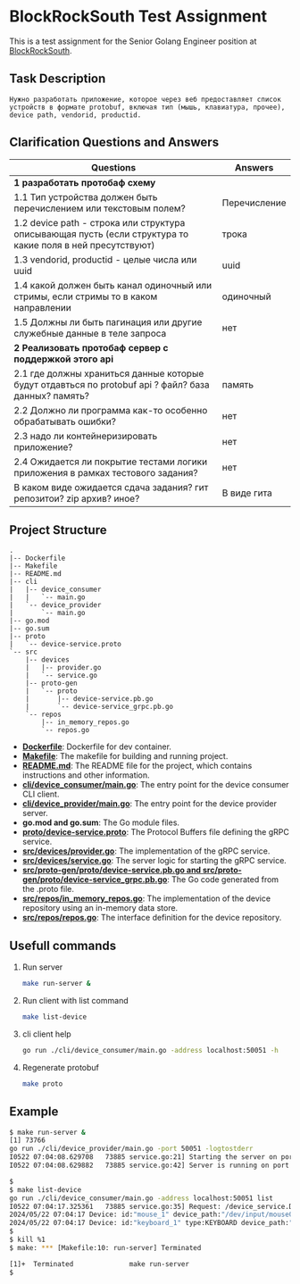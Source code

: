 # BlockRockSouth Test Assignment
This is a test assignment for the Senior Golang Engineer position at [BlockRockSouth](https://blackrocksouth.com/).

## Task Description

```еуче
Нужно разработать приложение, которое через веб предоставляет список устройств в формате protobuf, включая тип (мышь, клавиатура, прочее), device path, vendorid, productid.
```

## Clarification Questions and Answers
|Questions | Answers |
|----------|---------|
| __1 разработать протобаф схему__ |  |
|1.1 Тип устройства должен быть перечислением или текстовым полем? | Перечисление |
|1.2 device path - строка или структура описывающая пусть (если структура то какие поля в ней пресутствуют) | трока |
|1.3 vendorid, productid - целые числа или uuid | uuid |
|1.4 какой должен быть канал одиночный или стримы, если стримы то в каком направлении | одиночный |
|1.5 Должны ли быть пагинация или другие служебные данные в теле запроса | нет |
| __2 Реализовать протобаф сервер с поддержкой этого api__ | |
|2.1 где должны храниться данные которые будут отдавться по protobuf api ?  файл? база данных? память? | память |
|2.2 Должно ли программа как-то особенно обрабатывать ошибки? | нет |
|2.3 надо ли контейнеризировать приложение? | нет |
|2.4 Ожидается ли покрытие тестами логики приложения в рамках тестового задания? | нет |
| В каком виде ожидается сдача задания? гит репозитои? zip архив? иное?| В виде гита |

## Project Structure

```
.
|-- Dockerfile
|-- Makefile
|-- README.md
|-- cli
|   |-- device_consumer
|   |   `-- main.go
|   `-- device_provider
|       `-- main.go
|-- go.mod
|-- go.sum
|-- proto
|   `-- device-service.proto
`-- src
    |-- devices
    |   |-- provider.go
    |   `-- service.go
    |-- proto-gen
    |   `-- proto
    |       |-- device-service.pb.go
    |       `-- device-service_grpc.pb.go
    `-- repos
        |-- in_memory_repos.go
        `-- repos.go
```
- [__Dockerfile__](./Dockerfile): Dockerfile for dev container.
- [__Makefile__](./Makefile): The makefile for building and running project.
- [__README.md__](./README.md): The README file for the project, which contains instructions and other information.
- [__cli/device_consumer/main.go__](./cli/device_consumer/main.go): The entry point for the device consumer CLI client.
- [__cli/device_provider/main.go__](./cli/device_provider/main.go): The entry point for the device provider server.
- __go.mod and go.sum__: The Go module files.
- [__proto/device-service.proto__](./proto/device-service.proto): The Protocol Buffers file defining the gRPC service.
- [__src/devices/provider.go__](./src/devices/provider.go): The implementation of the gRPC service.
- [__src/devices/service.go__](./src/devices/service.go): The server logic for starting the gRPC service.
- [__src/proto-gen/proto/device-service.pb.go and src/proto-gen/proto/device-service_grpc.pb.go__](./src/proto-gen/proto/): The Go code generated from the .proto file.
- [__src/repos/in_memory_repos.go__](./src/repos/in_memory_repos.go): The implementation of the device repository using an in-memory data store.
- [__src/repos/repos.go__](./src/repos/repos.go): The interface definition for the device repository.

## Usefull commands
1. Run server
    ```bash
    make run-server &
    ```
2. Run client with list command
    ```bash
    make list-device
    ```
3. cli client help
    ```bash
    go run ./cli/device_consumer/main.go -address localhost:50051 -h
    ```
4. Regenerate protobuf
    ```bash
    make proto
    ```

## Example 
```bash
$ make run-server &
[1] 73766
go run ./cli/device_provider/main.go -port 50051 -logtostderr
I0522 07:04:08.629708   73885 service.go:21] Starting the server on port 50051...
I0522 07:04:08.629882   73885 service.go:42] Server is running on port 50051

$ 
$ make list-device
go run ./cli/device_consumer/main.go -address localhost:50051 list
I0522 07:04:17.325361   73885 service.go:35] Request: /device_service.DeviceProviderService/ListDevices, Time: 1.8µs, Response: devices:{id:"mouse_1"  device_path:"/dev/input/mouse0"  vendor_id:"uuid1"  product_id:"uuid2"}  devices:{id:"keyboard_1"  type:KEYBOARD  device_path:"/dev/input/keyboard1"  vendor_id:"uuid3"  product_id:"uuid4"}
2024/05/22 07:04:17 Device: id:"mouse_1" device_path:"/dev/input/mouse0" vendor_id:"uuid1" product_id:"uuid2"
2024/05/22 07:04:17 Device: id:"keyboard_1" type:KEYBOARD device_path:"/dev/input/keyboard1" vendor_id:"uuid3" product_id:"uuid4"
$ 
$ kill %1
$ make: *** [Makefile:10: run-server] Terminated

[1]+  Terminated              make run-server
$
```
